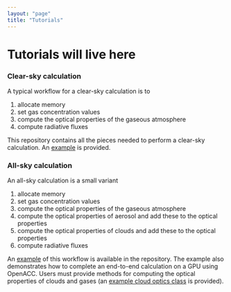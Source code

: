 ```yaml
---
layout: "page"
title: "Tutorials"
---
```


# Tutorials will live here

### Clear-sky calculation
A typical workflow for a clear-sky calculation is to
1. allocate memory
2. set gas concentration values
3. compute the optical properties of the gaseous atmosphere
4. compute radiative fluxes

This repository contains all the pieces needed to perform a clear-sky calculation. An [example](https://github.com/RobertPincus/rte-rrtmgp/tree/master/examples/rfmip-clear-sky) is provided.

### All-sky calculation
An all-sky calculation is a small variant
1. allocate memory
2. set gas concentration values
3. compute the optical properties of the gaseous atmosphere
4. compute the optical properties of aerosol and add these to the optical properties
5. compute the optical properties of clouds and add these to the optical properties
6. compute radiative fluxes

An [example](https://github.com/earth-system-radiation/rte-rrtmgp/tree/main/examples/all-sky) of this workflow is available in the repository. The example also demonstrates how to complete an end-to-end calculation on a GPU using OpenACC. Users must provide methods for computing the optical properties of clouds and gases (an [example cloud optics class](https://github.com/earth-system-radiation/rte-rrtmgp/tree/main/rrtmgp-frontend)  is provided).
